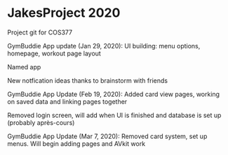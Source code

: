 # JakesProject 2020
 Project git for COS377
 
 GymBuddie App update (Jan 29, 2020):
 UI building: menu options, homepage, workout page layout

 Named app
 
 New notfication ideas thanks to brainstorm with friends
 
 GymBuddie App Update (Feb 19, 2020):
 Added card view pages, working on saved data and linking pages together
 
 Removed login screen, will add when UI is finished and database is set up (probably après-cours)
 
 GymBuddie App Update (Mar 7, 2020):
 Removed card system, set up menus.  Will begin adding pages and AVkit work
